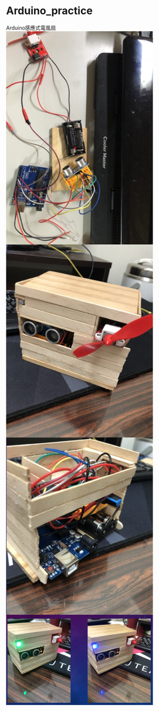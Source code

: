 # Arduino_practice
Arduino感應式電風扇
<img src="https://github.com/irene0516/Arduino_practice/blob/main/img_folder/1.jpg" width = "400" alt="first_embedding" align=center />
<br>
<img src="https://github.com/irene0516/Arduino_practice/blob/main/img_folder/2.jpg" width = "400" alt="first_embedding" align=center />
<br>
<img src="https://github.com/irene0516/Arduino_practice/blob/main/img_folder/3.jpg" width = "400" alt="first_embedding" align=center />
<br>
<img src="https://github.com/irene0516/Arduino_practice/blob/main/img_folder/4.jpg" width = "400" alt="first_embedding" align=center />
<br>
